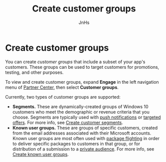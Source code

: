 ﻿---
author: JnHs
Description: Create customer groups that you can use to target a subset of your app's customer base for promotions, testing, or other purposes.
title: Create customer groups
ms.author: wdg-dev-content
ms.date: 10/31/2018
ms.topic: article


keywords: windows 10, uwp, customer groups, segment, flight group, known user group
ms.assetid: ad1a5a02-71aa-47d9-8d03-2d85f4941442
ms.localizationpriority: medium
---

# Create customer groups

You can create *customer groups* that include a subset of your app's customers. These groups can be used to target customers for promotions, testing, and other purposes.

To view and create customer groups, expand **Engage** in the left navigation menu of [Partner Center](https://partner.microsoft.com/dashboard), then select **Customer groups**.

Currently, two types of customer groups are supported:

- **Segments.** These are dynamically-created groups of Windows 10 customers who meet the demographic or revenue criteria that you choose. Segments are typically used with [push notifications](send-push-notifications-to-your-apps-customers.md) or [targeted offers](use-targeted-offers-to-maximize-engagement-and-conversions.md). For more info, see [Create customer segments](create-customer-segments.md).
- **Known user groups.** These are groups of specific customers, created from the email addresses associated with their Microsoft accounts. Known user groups are most often used with [package flighting](package-flights.md) in order to deliver specific packages to customers in that group, or for distribution of a submission to a [private audience](choose-visibility-options.md#audience). For more info, see [Create known user groups](create-known-user-groups.md).
